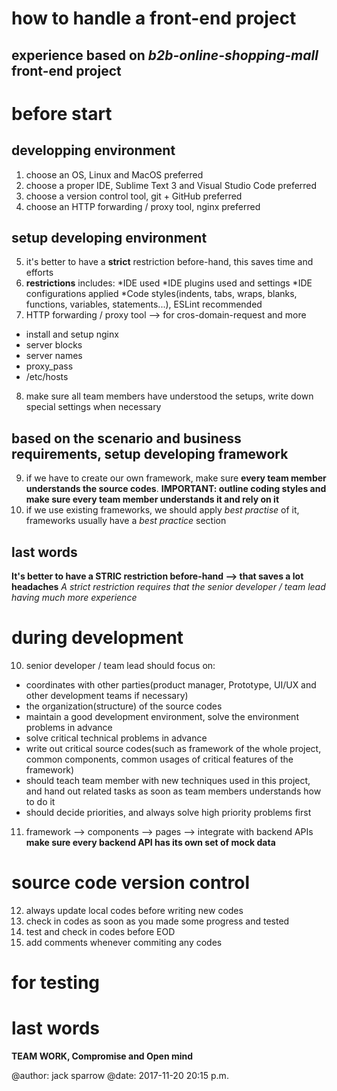 # how to handle a front-end project

## experience based on *b2b-online-shopping-mall* front-end project

# before start

## developping environment
1. choose an OS, Linux and MacOS preferred
2. choose a proper IDE, Sublime Text 3 and Visual Studio Code preferred
3. choose a version control tool, git + GitHub preferred
4. choose an HTTP forwarding / proxy tool, nginx preferred

## setup developing environment
5. it's better to have a **strict** restriction before-hand, this saves time and efforts
6. **restrictions** includes:
  *IDE used
  *IDE plugins used and settings
  *IDE configurations applied
  *Code styles(indents, tabs, wraps, blanks, functions, variables, statements...), ESLint
  recommended
7. HTTP forwarding / proxy tool --> for cros-domain-request and more
  * install and setup nginx
  * server blocks
  * server names
  * proxy_pass
  * /etc/hosts
8. make sure all team members have understood the setups, write down special settings 
when necessary

## based on the scenario and business requirements, setup developing framework
9. if we have to create our own framework, make sure **every team member understands the source codes**.
**IMPORTANT: outline coding styles and make sure every team member understands it and rely on it**
10. if we use existing frameworks, we should apply *best practise* of it, frameworks usually have a
*best practice* section

## last words
**It's better to have a STRIC restriction before-hand --> that saves a lot headaches**
*A strict restriction requires that the senior developer / team lead having much more experience*

# during development
10. senior developer / team lead should focus on:
  * coordinates with other parties(product manager, Prototype, UI/UX and other development teams if necessary)
  * the organization(structure) of the source codes
  * maintain a good development environment, solve the environment problems in advance
  * solve critical technical problems in advance
  * write out critical source codes(such as framework of the whole project, common components, common usages of 
  critical features of the framework)
  * should teach team member with new techniques used in this project, and hand out related tasks as soon as
  team members understands how to do it
  * should decide priorities, and always solve high priority problems first
11. framework --> components --> pages --> integrate with backend APIs
  **make sure every backend API has its own set of mock data**
  
# source code version control
12. always update local codes before writing new codes
13. check in codes as soon as you made some progress and tested
14. test and check in codes before EOD
15. add comments whenever commiting any codes

# for testing

# last words
**TEAM WORK, Compromise and Open mind**

  
@author: jack sparrow
@date: 2017-11-20 20:15 p.m.

